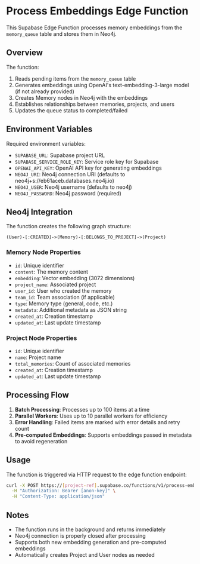 # Process Embeddings Edge Function

This Supabase Edge Function processes memory embeddings from the `memory_queue` table and stores them in Neo4j.

## Overview

The function:
1. Reads pending items from the `memory_queue` table
2. Generates embeddings using OpenAI's text-embedding-3-large model (if not already provided)
3. Creates Memory nodes in Neo4j with the embeddings
4. Establishes relationships between memories, projects, and users
5. Updates the queue status to completed/failed

## Environment Variables

Required environment variables:
- `SUPABASE_URL`: Supabase project URL
- `SUPABASE_SERVICE_ROLE_KEY`: Service role key for Supabase
- `OPENAI_API_KEY`: OpenAI API key for generating embeddings
- `NEO4J_URI`: Neo4j connection URI (defaults to neo4j+s://eb61aceb.databases.neo4j.io)
- `NEO4J_USER`: Neo4j username (defaults to neo4j)
- `NEO4J_PASSWORD`: Neo4j password (required)

## Neo4j Integration

The function creates the following graph structure:

```
(User)-[:CREATED]->(Memory)-[:BELONGS_TO_PROJECT]->(Project)
```

### Memory Node Properties
- `id`: Unique identifier
- `content`: The memory content
- `embedding`: Vector embedding (3072 dimensions)
- `project_name`: Associated project
- `user_id`: User who created the memory
- `team_id`: Team association (if applicable)
- `type`: Memory type (general, code, etc.)
- `metadata`: Additional metadata as JSON string
- `created_at`: Creation timestamp
- `updated_at`: Last update timestamp

### Project Node Properties
- `id`: Unique identifier
- `name`: Project name
- `total_memories`: Count of associated memories
- `created_at`: Creation timestamp
- `updated_at`: Last update timestamp

## Processing Flow

1. **Batch Processing**: Processes up to 100 items at a time
2. **Parallel Workers**: Uses up to 10 parallel workers for efficiency
3. **Error Handling**: Failed items are marked with error details and retry count
4. **Pre-computed Embeddings**: Supports embeddings passed in metadata to avoid regeneration

## Usage

The function is triggered via HTTP request to the edge function endpoint:

```bash
curl -X POST https://[project-ref].supabase.co/functions/v1/process-embeddings \
  -H "Authorization: Bearer [anon-key]" \
  -H "Content-Type: application/json"
```

## Notes

- The function runs in the background and returns immediately
- Neo4j connection is properly closed after processing
- Supports both new embedding generation and pre-computed embeddings
- Automatically creates Project and User nodes as needed